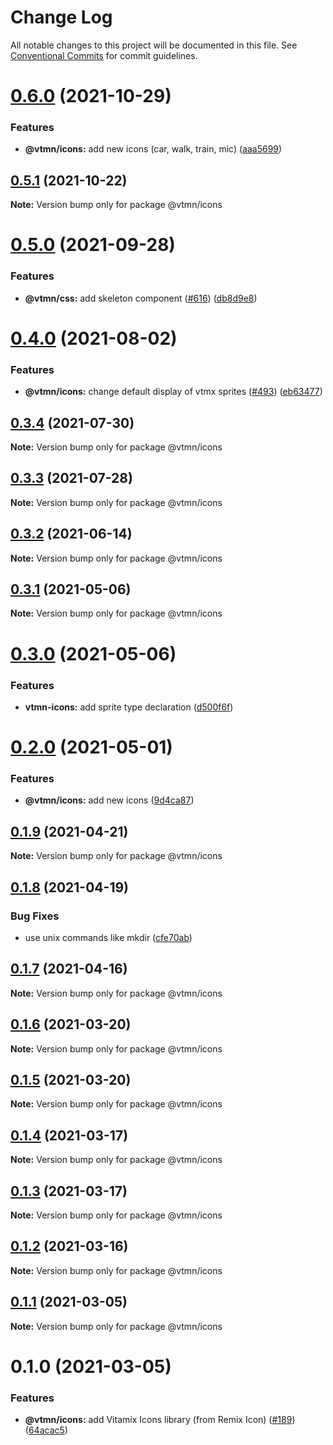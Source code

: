 # Change Log

All notable changes to this project will be documented in this file.
See [Conventional Commits](https://conventionalcommits.org) for commit guidelines.

# [0.6.0](https://github.com/Decathlon/vitamin-web/compare/@vtmn/icons@0.5.1...@vtmn/icons@0.6.0) (2021-10-29)


### Features

* **@vtmn/icons:** add new icons (car, walk, train, mic) ([aaa5699](https://github.com/Decathlon/vitamin-web/commit/aaa569930786e09a7bd57d739338c8b1c988f4f7))





## [0.5.1](https://github.com/Decathlon/vitamin-web/compare/@vtmn/icons@0.5.0...@vtmn/icons@0.5.1) (2021-10-22)

**Note:** Version bump only for package @vtmn/icons





# [0.5.0](https://github.com/Decathlon/vitamin-web/compare/@vtmn/icons@0.4.0...@vtmn/icons@0.5.0) (2021-09-28)


### Features

* **@vtmn/css:** add skeleton component ([#616](https://github.com/Decathlon/vitamin-web/issues/616)) ([db8d9e8](https://github.com/Decathlon/vitamin-web/commit/db8d9e80eeb56aac8b3b5584b421244eb8588537))





# [0.4.0](https://github.com/Decathlon/vitamin-web/compare/@vtmn/icons@0.3.4...@vtmn/icons@0.4.0) (2021-08-02)


### Features

* **@vtmn/icons:** change default display of vtmx sprites ([#493](https://github.com/Decathlon/vitamin-web/issues/493)) ([eb63477](https://github.com/Decathlon/vitamin-web/commit/eb6347716e0fd62650ae8dfb26187b40b019ae0e))





## [0.3.4](https://github.com/Decathlon/vitamin-web/compare/@vtmn/icons@0.3.3...@vtmn/icons@0.3.4) (2021-07-30)

**Note:** Version bump only for package @vtmn/icons





## [0.3.3](https://github.com/Decathlon/vitamin-web/compare/@vtmn/icons@0.3.2...@vtmn/icons@0.3.3) (2021-07-28)

**Note:** Version bump only for package @vtmn/icons





## [0.3.2](https://github.com/Decathlon/vitamin-web/compare/@vtmn/icons@0.3.1...@vtmn/icons@0.3.2) (2021-06-14)

**Note:** Version bump only for package @vtmn/icons





## [0.3.1](https://github.com/Decathlon/vitamin-web/compare/@vtmn/icons@0.3.0...@vtmn/icons@0.3.1) (2021-05-06)

**Note:** Version bump only for package @vtmn/icons





# [0.3.0](https://github.com/Decathlon/vitamin-web/compare/@vtmn/icons@0.2.0...@vtmn/icons@0.3.0) (2021-05-06)


### Features

* **vtmn-icons:** add sprite type declaration ([d500f6f](https://github.com/Decathlon/vitamin-web/commit/d500f6f3d184148d992fd00c3dcacfff3e6f3f4b))





# [0.2.0](https://github.com/Decathlon/vitamin-web/compare/@vtmn/icons@0.1.9...@vtmn/icons@0.2.0) (2021-05-01)


### Features

* **@vtmn/icons:** add new icons ([9d4ca87](https://github.com/Decathlon/vitamin-web/commit/9d4ca8726413c50e50663b89f89cd7156b7d326c))





## [0.1.9](https://github.com/Decathlon/vitamin-web/compare/@vtmn/icons@0.1.8...@vtmn/icons@0.1.9) (2021-04-21)

**Note:** Version bump only for package @vtmn/icons





## [0.1.8](https://github.com/Decathlon/vitamin-web/compare/@vtmn/icons@0.1.7...@vtmn/icons@0.1.8) (2021-04-19)


### Bug Fixes

* use unix commands like mkdir ([cfe70ab](https://github.com/Decathlon/vitamin-web/commit/cfe70ab4ce1015de9ab91412b2b828f2aa08408a))





## [0.1.7](https://github.com/Decathlon/vitamin-web/compare/@vtmn/icons@0.1.6...@vtmn/icons@0.1.7) (2021-04-16)

**Note:** Version bump only for package @vtmn/icons





## [0.1.6](https://github.com/Decathlon/vitamin-web/compare/@vtmn/icons@0.1.5...@vtmn/icons@0.1.6) (2021-03-20)

**Note:** Version bump only for package @vtmn/icons





## [0.1.5](https://github.com/Decathlon/vitamin-web/compare/@vtmn/icons@0.1.4...@vtmn/icons@0.1.5) (2021-03-20)

**Note:** Version bump only for package @vtmn/icons





## [0.1.4](https://github.com/Decathlon/vitamin-web/compare/@vtmn/icons@0.1.3...@vtmn/icons@0.1.4) (2021-03-17)

**Note:** Version bump only for package @vtmn/icons





## [0.1.3](https://github.com/Decathlon/vitamin-web/compare/@vtmn/icons@0.1.2...@vtmn/icons@0.1.3) (2021-03-17)

**Note:** Version bump only for package @vtmn/icons





## [0.1.2](https://github.com/Decathlon/vitamin-web/compare/@vtmn/icons@0.1.1...@vtmn/icons@0.1.2) (2021-03-16)

**Note:** Version bump only for package @vtmn/icons





## [0.1.1](https://github.com/Decathlon/vitamin-web/compare/@vtmn/icons@0.1.0...@vtmn/icons@0.1.1) (2021-03-05)

**Note:** Version bump only for package @vtmn/icons





# 0.1.0 (2021-03-05)


### Features

* **@vtmn/icons:** add Vitamix Icons library (from Remix Icon) ([#189](https://github.com/Decathlon/vitamin-web/issues/189)) ([64acac5](https://github.com/Decathlon/vitamin-web/commit/64acac5c51b24275ce121c24d79f3bfdcecd748c))
